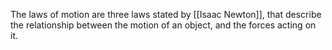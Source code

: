 The laws of motion are three laws stated by [[Isaac Newton]], that describe the relationship between the motion of an object, and the forces acting on it.
